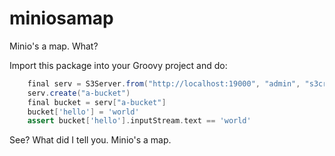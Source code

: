 # miniosamap

Minio's a map. What? 

Import this package into your Groovy project and do:

```groovy
    final serv = S3Server.from("http://localhost:19000", "admin", "s3cr3tk3y")
    serv.create("a-bucket")
    final bucket = serv["a-bucket"]
    bucket['hello'] = 'world'
    assert bucket['hello'].inputStream.text == 'world'
```

See? What did I tell you. Minio's a map.
